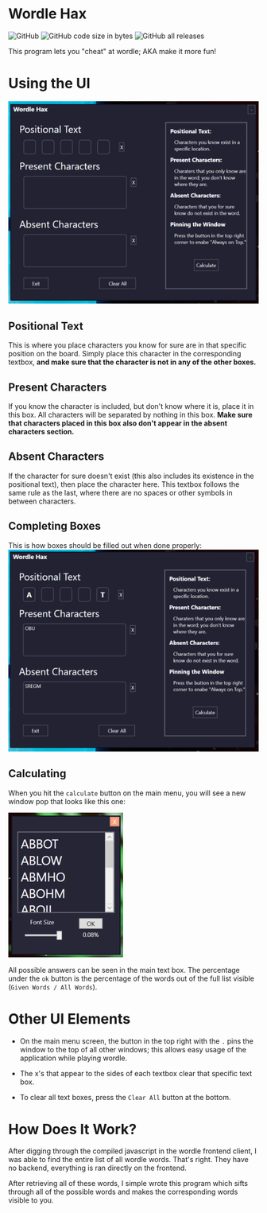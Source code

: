 # Wordle Hax
![GitHub](https://img.shields.io/github/license/DragonOfShuu/WordleHax)
![GitHub code size in bytes](https://img.shields.io/github/languages/code-size/DragonOfShuu/WordleHax)
![GitHub all releases](https://img.shields.io/github/downloads/DragonOfShuu/WordleHax/total)

This program lets you "cheat" at wordle; AKA make it more fun!

# Using the UI
![Main Screen including Position TExt, Present Characters, and Absent Characters](images/MainScreen.png)

## Positional Text
This is where you place characters you know for sure are in that specific position on the board. Simply place this character in the corresponding textbox, **and make sure that the character is not in any of the other boxes.**

## Present Characters
If you know the character is included, but don't know where it is, place it in this box. All characters will be separated by nothing in this box. **Make sure that characters placed in this box also don't appear in the absent characters section.**

## Absent Characters
If the character for sure doesn't exist (this also includes its existence in the positional text), then place the character here. This textbox follows the same rule as the last, where there are no spaces or other symbols in between characters.

## Completing Boxes
This is how boxes should be filled out when done properly:
![What the boxes look like when filled out properly](images/CompletionExample.png)

## Calculating
When you hit the `calculate` button on the main menu, you will see a new window pop that looks like this one:

![This is what the calculation box looks like](images/CalculationBox.png)

All possible answers can be seen in the main text box. The percentage under the `ok` button is the percentage of the words out of the full list visible (`Given Words / All Words`).

# Other UI Elements
 - On the main menu screen, the button in the top right with the `.` pins the window to the top of all other windows; this allows easy usage of the application while playing wordle.

 - The x's that appear to the sides of each textbox clear that specific text box.
 - To clear all text boxes, press the `Clear All` button at the bottom.

# How Does It Work?
After digging through the compiled javascript in the wordle frontend client, I was able to find the entire list of all wordle words. That's right. They have no backend, everything is ran directly on the frontend.

After retrieving all of these words, I simple wrote this program which sifts through all of the possible words and makes the corresponding words visible to you.